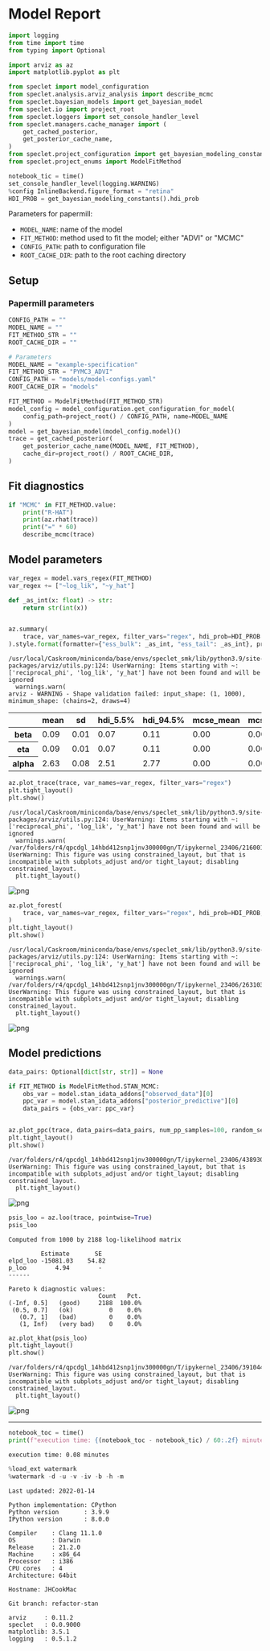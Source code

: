 # Model Report

```python
import logging
from time import time
from typing import Optional

import arviz as az
import matplotlib.pyplot as plt

from speclet import model_configuration
from speclet.analysis.arviz_analysis import describe_mcmc
from speclet.bayesian_models import get_bayesian_model
from speclet.io import project_root
from speclet.loggers import set_console_handler_level
from speclet.managers.cache_manager import (
    get_cached_posterior,
    get_posterior_cache_name,
)
from speclet.project_configuration import get_bayesian_modeling_constants
from speclet.project_enums import ModelFitMethod
```

```python
notebook_tic = time()
set_console_handler_level(logging.WARNING)
%config InlineBackend.figure_format = "retina"
HDI_PROB = get_bayesian_modeling_constants().hdi_prob
```

Parameters for papermill:

- `MODEL_NAME`: name of the model
- `FIT_METHOD`: method used to fit the model; either "ADVI" or "MCMC"
- `CONFIG_PATH`: path to configuration file
- `ROOT_CACHE_DIR`: path to the root caching directory

## Setup

### Papermill parameters

```python
CONFIG_PATH = ""
MODEL_NAME = ""
FIT_METHOD_STR = ""
ROOT_CACHE_DIR = ""
```

```python
# Parameters
MODEL_NAME = "example-specification"
FIT_METHOD_STR = "PYMC3_ADVI"
CONFIG_PATH = "models/model-configs.yaml"
ROOT_CACHE_DIR = "models"
```

```python
FIT_METHOD = ModelFitMethod(FIT_METHOD_STR)
model_config = model_configuration.get_configuration_for_model(
    config_path=project_root() / CONFIG_PATH, name=MODEL_NAME
)
model = get_bayesian_model(model_config.model)()
trace = get_cached_posterior(
    get_posterior_cache_name(MODEL_NAME, FIT_METHOD),
    cache_dir=project_root() / ROOT_CACHE_DIR,
)
```

## Fit diagnostics

```python
if "MCMC" in FIT_METHOD.value:
    print("R-HAT")
    print(az.rhat(trace))
    print("=" * 60)
    describe_mcmc(trace)
```

## Model parameters

```python
var_regex = model.vars_regex(FIT_METHOD)
var_regex += ["~log_lik", "~y_hat"]
```

```python
def _as_int(x: float) -> str:
    return str(int(x))


az.summary(
    trace, var_names=var_regex, filter_vars="regex", hdi_prob=HDI_PROB
).style.format(formatter={"ess_bulk": _as_int, "ess_tail": _as_int}, precision=2)
```

    /usr/local/Caskroom/miniconda/base/envs/speclet_smk/lib/python3.9/site-packages/arviz/utils.py:124: UserWarning: Items starting with ~: ['reciprocal_phi', 'log_lik', 'y_hat'] have not been found and will be ignored
      warnings.warn(
    arviz - WARNING - Shape validation failed: input_shape: (1, 1000), minimum_shape: (chains=2, draws=4)

<style type="text/css">
</style>
<table id="T_4c2eb_">
  <thead>
    <tr>
      <th class="blank level0" >&nbsp;</th>
      <th class="col_heading level0 col0" >mean</th>
      <th class="col_heading level0 col1" >sd</th>
      <th class="col_heading level0 col2" >hdi_5.5%</th>
      <th class="col_heading level0 col3" >hdi_94.5%</th>
      <th class="col_heading level0 col4" >mcse_mean</th>
      <th class="col_heading level0 col5" >mcse_sd</th>
      <th class="col_heading level0 col6" >ess_bulk</th>
      <th class="col_heading level0 col7" >ess_tail</th>
      <th class="col_heading level0 col8" >r_hat</th>
    </tr>
  </thead>
  <tbody>
    <tr>
      <th id="T_4c2eb_level0_row0" class="row_heading level0 row0" >beta</th>
      <td id="T_4c2eb_row0_col0" class="data row0 col0" >0.09</td>
      <td id="T_4c2eb_row0_col1" class="data row0 col1" >0.01</td>
      <td id="T_4c2eb_row0_col2" class="data row0 col2" >0.07</td>
      <td id="T_4c2eb_row0_col3" class="data row0 col3" >0.11</td>
      <td id="T_4c2eb_row0_col4" class="data row0 col4" >0.00</td>
      <td id="T_4c2eb_row0_col5" class="data row0 col5" >0.00</td>
      <td id="T_4c2eb_row0_col6" class="data row0 col6" >997</td>
      <td id="T_4c2eb_row0_col7" class="data row0 col7" >944</td>
      <td id="T_4c2eb_row0_col8" class="data row0 col8" >nan</td>
    </tr>
    <tr>
      <th id="T_4c2eb_level0_row1" class="row_heading level0 row1" >eta</th>
      <td id="T_4c2eb_row1_col0" class="data row1 col0" >0.09</td>
      <td id="T_4c2eb_row1_col1" class="data row1 col1" >0.01</td>
      <td id="T_4c2eb_row1_col2" class="data row1 col2" >0.07</td>
      <td id="T_4c2eb_row1_col3" class="data row1 col3" >0.11</td>
      <td id="T_4c2eb_row1_col4" class="data row1 col4" >0.00</td>
      <td id="T_4c2eb_row1_col5" class="data row1 col5" >0.00</td>
      <td id="T_4c2eb_row1_col6" class="data row1 col6" >997</td>
      <td id="T_4c2eb_row1_col7" class="data row1 col7" >944</td>
      <td id="T_4c2eb_row1_col8" class="data row1 col8" >nan</td>
    </tr>
    <tr>
      <th id="T_4c2eb_level0_row2" class="row_heading level0 row2" >alpha</th>
      <td id="T_4c2eb_row2_col0" class="data row2 col0" >2.63</td>
      <td id="T_4c2eb_row2_col1" class="data row2 col1" >0.08</td>
      <td id="T_4c2eb_row2_col2" class="data row2 col2" >2.51</td>
      <td id="T_4c2eb_row2_col3" class="data row2 col3" >2.77</td>
      <td id="T_4c2eb_row2_col4" class="data row2 col4" >0.00</td>
      <td id="T_4c2eb_row2_col5" class="data row2 col5" >0.00</td>
      <td id="T_4c2eb_row2_col6" class="data row2 col6" >908</td>
      <td id="T_4c2eb_row2_col7" class="data row2 col7" >859</td>
      <td id="T_4c2eb_row2_col8" class="data row2 col8" >nan</td>
    </tr>
  </tbody>
</table>

```python
az.plot_trace(trace, var_names=var_regex, filter_vars="regex")
plt.tight_layout()
plt.show()
```

    /usr/local/Caskroom/miniconda/base/envs/speclet_smk/lib/python3.9/site-packages/arviz/utils.py:124: UserWarning: Items starting with ~: ['reciprocal_phi', 'log_lik', 'y_hat'] have not been found and will be ignored
      warnings.warn(
    /var/folders/r4/qpcdgl_14hbd412snp1jnv300000gn/T/ipykernel_23406/2160019948.py:2: UserWarning: This figure was using constrained_layout, but that is incompatible with subplots_adjust and/or tight_layout; disabling constrained_layout.
      plt.tight_layout()

![png](example-specification_PYMC3_ADVI_files/example-specification_PYMC3_ADVI_14_1.png)

```python
az.plot_forest(
    trace, var_names=var_regex, filter_vars="regex", hdi_prob=HDI_PROB, combined=True
)
plt.tight_layout()
plt.show()
```

    /usr/local/Caskroom/miniconda/base/envs/speclet_smk/lib/python3.9/site-packages/arviz/utils.py:124: UserWarning: Items starting with ~: ['reciprocal_phi', 'log_lik', 'y_hat'] have not been found and will be ignored
      warnings.warn(
    /var/folders/r4/qpcdgl_14hbd412snp1jnv300000gn/T/ipykernel_23406/263103266.py:4: UserWarning: This figure was using constrained_layout, but that is incompatible with subplots_adjust and/or tight_layout; disabling constrained_layout.
      plt.tight_layout()

![png](example-specification_PYMC3_ADVI_files/example-specification_PYMC3_ADVI_15_1.png)

## Model predictions

```python
data_pairs: Optional[dict[str, str]] = None

if FIT_METHOD is ModelFitMethod.STAN_MCMC:
    obs_var = model.stan_idata_addons["observed_data"][0]
    ppc_var = model.stan_idata_addons["posterior_predictive"][0]
    data_pairs = {obs_var: ppc_var}


az.plot_ppc(trace, data_pairs=data_pairs, num_pp_samples=100, random_seed=123)
plt.tight_layout()
plt.show()
```

    /var/folders/r4/qpcdgl_14hbd412snp1jnv300000gn/T/ipykernel_23406/438930909.py:10: UserWarning: This figure was using constrained_layout, but that is incompatible with subplots_adjust and/or tight_layout; disabling constrained_layout.
      plt.tight_layout()

![png](example-specification_PYMC3_ADVI_files/example-specification_PYMC3_ADVI_17_1.png)

```python
psis_loo = az.loo(trace, pointwise=True)
psis_loo
```

    Computed from 1000 by 2188 log-likelihood matrix

             Estimate       SE
    elpd_loo -15081.03    54.82
    p_loo        4.94        -
    ------

    Pareto k diagnostic values:
                             Count   Pct.
    (-Inf, 0.5]   (good)     2188  100.0%
     (0.5, 0.7]   (ok)          0    0.0%
       (0.7, 1]   (bad)         0    0.0%
       (1, Inf)   (very bad)    0    0.0%

```python
az.plot_khat(psis_loo)
plt.tight_layout()
plt.show()
```

    /var/folders/r4/qpcdgl_14hbd412snp1jnv300000gn/T/ipykernel_23406/3910446358.py:2: UserWarning: This figure was using constrained_layout, but that is incompatible with subplots_adjust and/or tight_layout; disabling constrained_layout.
      plt.tight_layout()

![png](example-specification_PYMC3_ADVI_files/example-specification_PYMC3_ADVI_19_1.png)

---

```python
notebook_toc = time()
print(f"execution time: {(notebook_toc - notebook_tic) / 60:.2f} minutes")
```

    execution time: 0.08 minutes

```python
%load_ext watermark
%watermark -d -u -v -iv -b -h -m
```

    Last updated: 2022-01-14

    Python implementation: CPython
    Python version       : 3.9.9
    IPython version      : 8.0.0

    Compiler    : Clang 11.1.0
    OS          : Darwin
    Release     : 21.2.0
    Machine     : x86_64
    Processor   : i386
    CPU cores   : 4
    Architecture: 64bit

    Hostname: JHCookMac

    Git branch: refactor-stan

    arviz     : 0.11.2
    speclet   : 0.0.9000
    matplotlib: 3.5.1
    logging   : 0.5.1.2

